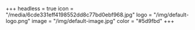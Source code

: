 +++
headless = true
icon = "/media/6cde331eff4198552dd8c77bd0ebf968.jpg"
logo = "/img/default-logo.png"
image = "/img/default-image.jpg"
color = "#5d9fbd"
+++
